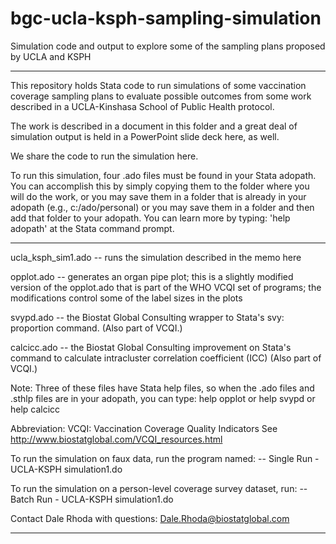 # bgc-ucla-ksph-sampling-simulation
Simulation code and output to explore some of the sampling plans proposed by UCLA and KSPH

********************************************************************************
This repository holds Stata code to run simulations of some vaccination
coverage sampling plans to evaluate possible outcomes from some work
described in a UCLA-Kinshasa School of Public Health protocol.

The work is described in a document in this folder and a great deal of
simulation output is held in a PowerPoint slide deck here, as well.

We share the code to run the simulation here.

To run this simulation, four .ado files must be found in your Stata 
adopath.  You can accomplish this by simply copying them to the 
folder where you will do the work, or you may save them in a folder
that is already in your adopath (e.g., c:/ado/personal) or you may 
save them in a folder and then add that folder to your adopath. 
You can learn more by typing: 'help adopath' at the Stata command prompt.

********************************************************************************
ucla_ksph_sim1.ado  -- runs the simulation described in the memo here

opplot.ado          -- generates an organ pipe plot; this is a slightly
                       modified version of the opplot.ado that is part
                       of the WHO VCQI set of programs; the modifications
                       control some of the label sizes in the plots
                       
svypd.ado           -- the Biostat Global Consulting wrapper to Stata's
                       svy: proportion command.  (Also part of VCQI.)
                       
calcicc.ado         -- the Biostat Global Consulting improvement on Stata's
                       command to calculate intracluster correlation 
                       coefficient (ICC) (Also part of VCQI.)
                       
Note: Three of these files have Stata help files, so when the .ado files
      and .sthlp files are in your adopath, you can type:
         help opplot or
         help svypd or
         help calcicc

Abbreviation: 
VCQI: Vaccination Coverage Quality Indicators
      See http://www.biostatglobal.com/VCQI_resources.html
      
To run the simulation on faux data, run the program named:
 -- Single Run - UCLA-KSPH simulation1.do
 
To run the simulation on a person-level coverage survey dataset, run:
-- Batch Run - UCLA-KSPH simulation1.do

Contact Dale Rhoda with questions: Dale.Rhoda@biostatglobal.com

******************************************************************************
